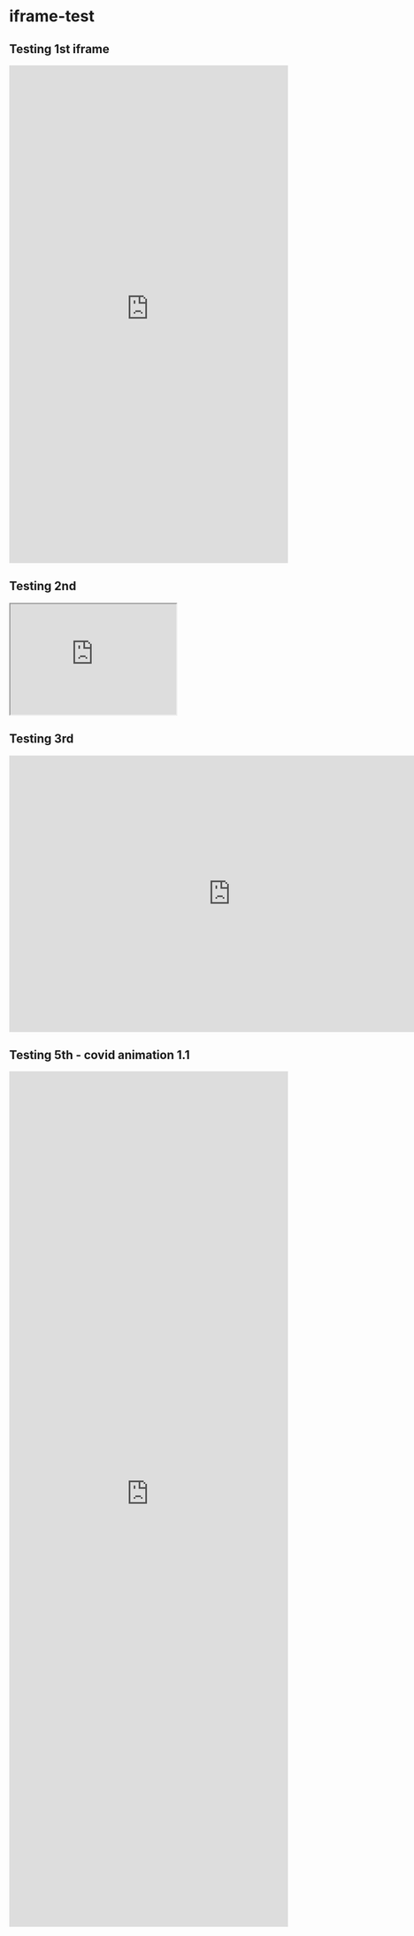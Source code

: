 # iframe-test

## Testing 1st iframe
<iframe src="https://alejandrokennedy.github.io/mapbox-scrollytelling-test/" name="alextest" scrolling="Yes" height="900" width="100%" style="border: none;"></iframe>

## Testing 2nd
<iframe id="inlineFrameExample"
    title="Inline Frame Example"
    width="300"
    height="200"
    src="https://www.openstreetmap.org/export/embed.html?bbox=-0.004017949104309083%2C51.47612752641776%2C0.00030577182769775396%2C51.478569861898606&layer=mapnik">
</iframe>

## Testing 3rd
<iframe src="https://alejandrokennedy.github.io/dams-superfunds-draft/"
    width="800"
    height="500"
    frameborder="0">
  </iframe>

<!-- ## Testing 4th - covid animation 1.0
<iframe src="https://alejandrokennedy.github.io/covid-animation/"
    width="800"
    height="1547"
    frameborder="0">
  </iframe> -->

## Testing 5th - covid animation 1.1
<iframe src="https://alejandrokennedy.github.io/covid-animation/" class="sm-test"
style="width: 100%; height: 1547px; border: 0px solid #ccc;"></iframe>
